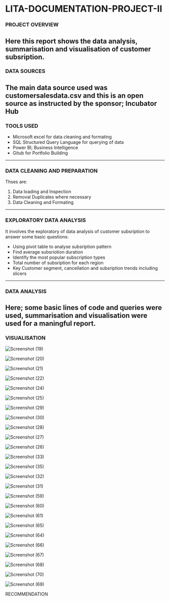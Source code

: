 # LITA-DOCUMENTATION-PROJECT-II

### PROJECT OVERVIEW
Here this report shows the data analysis, summarisation and visualisation of customer subsription.
---------------------
### DATA SOURCES
The main data source used was customersalesdata.csv and this is an open source as instructed by the sponsor; Incubator Hub
----------------------------
### TOOLS USED
- Microsoft excel for data cleaning and formating
- SQL Structured Query Language for querying of data
- Power BI; Business Intelligence
- Gitub for Portfolio Building
--------------------------
### DATA CLEANING AND PREPARATION
Thses are:
1. Data loading and Inspection
2. Removal Duplicates where necessary
3. Data Cleaning and Formating
----------------------------
### EXPLORATORY DATA ANALYSIS
It involves the exploratory of data analysis of customer subsription to answer some basic questions:
- Using pivot table to analyse subsription pattern
- Find average subsriotion duration
- Identify the most popular subscription types
- Total number of subsription for each region
- Key Customer segment, cancellation and subsription trends including slicers
-------------------------
### DATA ANALYSIS
Here; some basic lines of code and queries were used, summarisation and visualisation were used for a maningful report.
--------------------------
### VISUALISATION

![Screenshot (19)](https://github.com/user-attachments/assets/9b948ac6-6a55-4408-9232-09fbbe08dff3)

![Screenshot (20)](https://github.com/user-attachments/assets/da47d7aa-d9ee-4d5a-b2d1-6d15f98ebc67)

![Screenshot (21)](https://github.com/user-attachments/assets/36a396e5-b376-4c15-9f04-5e68b0c77388)

![Screenshot (22)](https://github.com/user-attachments/assets/f072f207-b195-4e4e-8aa9-b1a1bc33b96e)

![Screenshot (24)](https://github.com/user-attachments/assets/024a7c07-8d66-4b8f-b295-e9156f94b24d)

![Screenshot (25)](https://github.com/user-attachments/assets/f6cec21f-150f-4675-9e2b-06d6734e4aca)

![Screenshot (29)](https://github.com/user-attachments/assets/872a88a1-abb1-4c9c-9f34-96e6d2c4e1ad)

![Screenshot (30)](https://github.com/user-attachments/assets/447078da-79c4-40d0-9be0-176ba7205354)

![Screenshot (28)](https://github.com/user-attachments/assets/1e99237d-40c9-48c9-a986-74e9fa84470b)

![Screenshot (27)](https://github.com/user-attachments/assets/30f653ed-73a7-470a-a636-bd9664bbfc95)

![Screenshot (26)](https://github.com/user-attachments/assets/de54dc5c-d992-44ee-ba69-0a011c43b235)

![Screenshot (33)](https://github.com/user-attachments/assets/5075ccab-9a8f-4e76-8b25-fb75cab204fd)

![Screenshot (35)](https://github.com/user-attachments/assets/9acaed4a-180f-48fc-8999-38ee983e2b86)

![Screenshot (32)](https://github.com/user-attachments/assets/cd413e20-4164-420d-9e14-7da724fd9550)

![Screenshot (31)](https://github.com/user-attachments/assets/60453f78-86c3-4ccc-babb-c0359607b8c9)

![Screenshot (59)](https://github.com/user-attachments/assets/e6d7195a-daa7-4f36-92a1-03c64941302b)

![Screenshot (60)](https://github.com/user-attachments/assets/f33ed99f-96e3-4867-b546-f21a9624f696)

![Screenshot (61)](https://github.com/user-attachments/assets/aa99ca71-7369-4e06-8c71-d9643f3fd293)

![Screenshot (65)](https://github.com/user-attachments/assets/c2bc3d53-be36-41ab-a34b-585fb830ee34)

![Screenshot (64)](https://github.com/user-attachments/assets/2edde259-0568-4049-a591-0ac2f5c26266)

![Screenshot (66)](https://github.com/user-attachments/assets/c13db096-5699-4536-a742-2162699655a0)

![Screenshot (67)](https://github.com/user-attachments/assets/2f126326-ad5e-4557-9cdd-f766c3a6839b)

![Screenshot (68)](https://github.com/user-attachments/assets/2003e414-fa65-4e92-bf2d-57f39d009f46)

![Screenshot (70)](https://github.com/user-attachments/assets/d10b035f-b55a-4093-ab04-472233db1fe9)

![Screenshot (69)](https://github.com/user-attachments/assets/7e171e82-3781-4562-9cb9-2b20bf974054)

RECOMMENDATION




